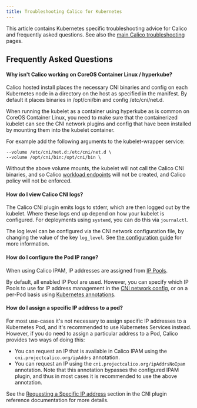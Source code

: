 ```yaml
---
title: Troubleshooting Calico for Kubernetes
---
```


This article contains Kubernetes specific troubleshooting advice for Calico and
frequently asked questions.
See also the [main Calico troubleshooting](../../usage/troubleshooting) pages.

## Frequently Asked Questions

#### Why isn't Calico working on CoreOS Container Linux / hyperkube?

Calico hosted install places the necessary CNI binaries and config on each
Kubernetes node in a directory on the host as specified in the manifest.  By
default it places binaries in /opt/cni/bin and config /etc/cni/net.d.

When running the kubelet as a container using hyperkube as is common on CoreOS Container Linux,
you need to make sure that the containerized kubelet can see the CNI network
plugins and config that have been installed by mounting them into the kubelet container.

For example add the following arguments to the kubelet-wrapper service:

```
--volume /etc/cni/net.d:/etc/cni/net.d \
--volume /opt/cni/bin:/opt/cni/bin \
```

Without the above volume mounts, the kubelet will not call the Calico CNI binaries, and so
Calico [workload endpoints]({{site.baseurl}}/{{page.version}}/reference/calicoctl/resources/workloadendpoint) will
not be created, and Calico policy will not be enforced.

#### How do I view Calico CNI logs?

The Calico CNI plugin emits logs to stderr, which are then logged out by the kubelet.  Where these logs end up
depend on how your kubelet is configured.  For deployments using `systemd`, you can do this via `journalctl`.

The log level can be configured via the CNI network configuration file, by changing the value of the
key `log_level`.  See [the configuration guide]({{site.baseurl}}/{{page.version}}/reference/cni-plugin/configuration) for more information.

#### How do I configure the Pod IP range? 

When using Calico IPAM, IP addresses are assigned from [IP Pools]({{site.baseurl}}/{{page.version}}/reference/calicoctl/resources/ippool).

By default, all enabled IP Pool are used. However, you can specify which IP Pools to use for IP address management in the [CNI network config]({{site.baseurl}}/{{page.version}}/reference/cni-plugin/configuration#ipam),
or on a per-Pod basis using [Kubernetes annotations]({{site.baseurl}}/{{page.version}}/reference/cni-plugin/configuration#ipam-manipulation-with-kubernetes-annotations).

#### How do I assign a specific IP address to a pod? 

For most use-cases it's not necessary to assign specific IP addresses to a Kubernetes Pod, and it's recommended to use Kubernetes Services instead.
However, if you do need to assign a particular address to a Pod, Calico provides two ways of doing this: 

- You can request an IP that is available in Calico IPAM using the `cni.projectcalico.org/ipAddrs` annotation.
- You can request an IP using the `cni.projectcalico.org/ipAddrsNoIpam` annotation. Note that this annotation bypasses the configured IPAM plugin, and thus in most cases it is recommended to use the above annotation. 

See the [Requesting a Specific IP address]({{site.baseurl}}/{{page.version}}/reference/cni-plugin/configuration#requesting-a-specific-ip-address) section in the CNI plugin reference documentation for more details.
